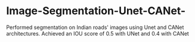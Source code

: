 # Image-Segmentation-Unet-CANet-
Performed segmentation on Indian roads' images using Unet and CANet architectures.
Achieved an IOU score of 0.5 with UNet and 0.4 with CANet

